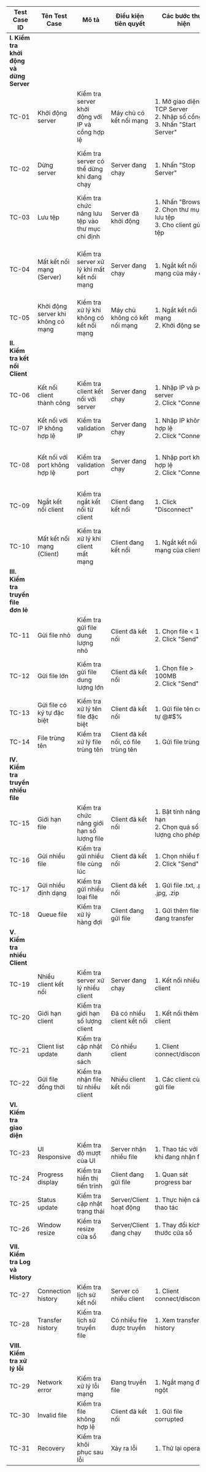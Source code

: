 | Test Case ID | Tên Test Case | Mô tả | Điều kiện tiên quyết | Các bước thực hiện | Kết quả mong đợi |
|--------------|---------------|--------|----------------------|-------------------|------------------|
| **I. Kiểm tra khởi động và dừng Server** |
| TC-01 | Khởi động server | Kiểm tra server khởi động với IP và cổng hợp lệ | Máy chủ có kết nối mạng | 1. Mở giao diện TCP Server<br>2. Nhập số cổng<br>3. Nhấn "Start Server" | Server khởi động thành công, hiển thị IP và trạng thái "Server is running" |
| TC-02 | Dừng server | Kiểm tra server có thể dừng khi đang chạy | Server đang chạy | 1. Nhấn "Stop Server" | Server dừng hoạt động, trạng thái chuyển về "Server stopped" |
| TC-03 | Lưu tệp | Kiểm tra chức năng lưu tệp vào thư mục chỉ định | Server đã khởi động | 1. Nhấn "Browse"<br>2. Chọn thư mục lưu tệp<br>3. Cho client gửi tệp | Tệp được lưu trong thư mục đã chọn với trạng thái "Completed" |
| TC-04 | Mất kết nối mạng (Server) | Kiểm tra server xử lý khi mất kết nối mạng | Server đang chạy | 1. Ngắt kết nối mạng của máy chủ | Hiển thị thông báo "Network connection lost". Server tự động dừng | 
| TC-05 | Khởi động server khi không có mạng | Kiểm tra xử lý khi không có kết nối mạng | Máy chủ không có kết nối mạng | 1. Ngắt kết nối mạng<br>2. Khởi động server | Hiển thị thông báo lỗi, không cho phép khởi động |
| **II. Kiểm tra kết nối Client** |
| TC-06 | Kết nối client thành công | Kiểm tra client kết nối với server | Server đang chạy | 1. Nhập IP và port server<br>2. Click "Connect" | Hiển thị "Connected to server" |
| TC-07 | Kết nối với IP không hợp lệ | Kiểm tra validation IP | Server đang chạy | 1. Nhập IP không hợp lệ<br>2. Click "Connect" | Hiển thị thông báo lỗi IP không hợp lệ |
| TC-08 | Kết nối với port không hợp lệ | Kiểm tra validation port | Server đang chạy | 1. Nhập port không hợp lệ<br>2. Click "Connect" | Hiển thị thông báo lỗi port không hợp lệ |
| TC-09 | Ngắt kết nối client | Kiểm tra ngắt kết nối từ client | Client đang kết nối | 1. Click "Disconnect" | Client ngắt kết nối, UI reset về trạng thái ban đầu |
| TC-10 | Mất kết nối mạng (Client) | Kiểm tra xử lý khi client mất mạng | Client đang kết nối | 1. Ngắt kết nối mạng của client | Hiển thị thông báo lỗi, tự động ngắt kết nối |
| **III. Kiểm tra truyền file đơn lẻ** |
| TC-11 | Gửi file nhỏ | Kiểm tra gửi file dung lượng nhỏ | Client đã kết nối | 1. Chọn file < 1MB<br>2. Click "Send" | File được gửi và nhận thành công, hiển thị "Completed" |
| TC-12 | Gửi file lớn | Kiểm tra gửi file dung lượng lớn | Client đã kết nối | 1. Chọn file > 100MB<br>2. Click "Send" | File được gửi và nhận thành công, progress bar chính xác |
| TC-13 | Gửi file có ký tự đặc biệt | Kiểm tra xử lý tên file đặc biệt | Client đã kết nối | 1. Gửi file tên có ký tự @#$% | File được lưu với tên chính xác |
| TC-14 | File trùng tên | Kiểm tra xử lý file trùng tên | Client đã kết nối, có file trùng tên | 1. Gửi file trùng tên | File được lưu với tên mới (1) |
| **IV. Kiểm tra truyền nhiều file** |
| TC-15 | Giới hạn file | Kiểm tra chức năng giới hạn số lượng file | Client đã kết nối | 1. Bật tính năng giới hạn<br>2. Chọn quá số lượng cho phép | Hiện thông báo cảnh báo |
| TC-16 | Gửi nhiều file | Kiểm tra gửi nhiều file cùng lúc | Client đã kết nối | 1. Chọn nhiều file<br>2. Click "Send" | Tất cả file được gửi thành công |
| TC-17 | Gửi nhiều định dạng | Kiểm tra gửi nhiều loại file | Client đã kết nối | 1. Gửi file .txt, .pdf, .jpg, .zip | Tất cả file được gửi và mở được |
| TC-18 | Queue file | Kiểm tra xử lý hàng đợi | Client đang gửi file | 1. Gửi thêm file khi đang transfer | File được đưa vào queue |
| **V. Kiểm tra nhiều Client** |
| TC-19 | Nhiều client kết nối | Kiểm tra server xử lý nhiều client | Server đang chạy | 1. Kết nối nhiều client | Server hiển thị danh sách client |
| TC-20 | Giới hạn client | Kiểm tra giới hạn số lượng client | Đã có nhiều client kết nối | 1. Kết nối thêm client | Từ chối kết nối khi quá giới hạn |
| TC-21 | Client list update | Kiểm tra cập nhật danh sách | Có nhiều client | 1. Client connect/disconnect | Client list cập nhật real-time |
| TC-22 | Gửi file đồng thời | Kiểm tra nhận file từ nhiều client | Nhiều client kết nối | 1. Các client cùng gửi file | Server nhận tất cả file thành công |
| **VI. Kiểm tra giao diện** |
| TC-23 | UI Responsive | Kiểm tra độ mượt của UI | Server nhận nhiều file | 1. Thao tác với UI khi đang nhận file | UI phản hồi mượt mà |
| TC-24 | Progress display | Kiểm tra hiển thị tiến trình | Client đang gửi file | 1. Quan sát progress bar | Progress bar và % chính xác |
| TC-25 | Status update | Kiểm tra cập nhật trạng thái | Server/Client hoạt động | 1. Thực hiện các thao tác | Status bar cập nhật chính xác |
| TC-26 | Window resize | Kiểm tra resize cửa sổ | Server/Client đang chạy | 1. Thay đổi kích thước cửa sổ | UI tự động điều chỉnh |
| **VII. Kiểm tra Log và History** |
| TC-27 | Connection history | Kiểm tra lịch sử kết nối | Server có nhiều client | 1. Client connect/disconnect | History list cập nhật đầy đủ |
| TC-28 | Transfer history | Kiểm tra lịch sử truyền file | Có nhiều file được truyền | 1. Xem transfer history | Hiển thị đầy đủ thông tin |
| **VIII. Kiểm tra xử lý lỗi** |
| TC-29 | Network error | Kiểm tra xử lý lỗi mạng | Đang truyền file | 1. Ngắt mạng đột ngột | Hiển thị lỗi, cleanup đúng |
| TC-30 | Invalid file | Kiểm tra file không hợp lệ | Client đã kết nối | 1. Gửi file corrupted | Thông báo lỗi phù hợp |
| TC-31 | Recovery | Kiểm tra khôi phục sau lỗi | Xảy ra lỗi | 1. Thử lại operation | Hệ thống hoạt động lại bình thường |

